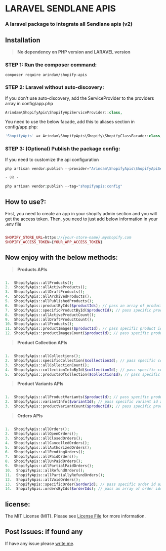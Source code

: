 # LARAVEL SENDLANE APIS

### A laravel package to integrate all Sendlane apis (v2)

## Installation

> **No dependency on PHP version and LARAVEL version**

### STEP 1: Run the composer command:

```shell
composer require arindam/shopify-apis
```

### STEP 2: Laravel without auto-discovery:

If you don't use auto-discovery, add the ServiceProvider to the providers array in config/app.php

```php
Arindam\ShopifyApis\ShopifyApiServiceProvider::class,
```

You need to use the below facade, add this to aliases section in config/app.php:

```php
'ShopifyApis' => Arindam\ShopifyApis\Shopify\ShopifyClassFacade::class,
```

### STEP 3: (Optional) Publish the package config:

If you need to customize the api configuration

```php
php artisan vendor:publish --provider="Arindam\ShopifyApis\ShopifyApiServiceProvider" --force

- OR -

php artisan vendor:publish --tag="shopifyapis:config"
```

## How to use?:

First, you need to create an app in your shopify admin section and you will get the access token.
Then, you need to just add below information in your .env file  

```php

SHOPIFY_STORE_URL=https://{your-store-name}.myshopify.com
SHOPIFY_ACCESS_TOKEN={YOUR_APP_ACCESS_TOKEN}

```

## Now enjoy with the below methods:

> **Products APIs**

```php

1.  ShopifyApis::allProducts();
2.  ShopifyApis::allActiveProducts();
3.  ShopifyApis::allDraftProducts();
4.  ShopifyApis::allArchivedProducts();
5.  ShopifyApis::allPublishedProducts();
6.  ShopifyApis::productByIds($productIds); // pass an array of product ids, ex: ['xxx', 'xxx']
7.  ShopifyApis::specificProductById($productId); // pass specific product id as param
8.  ShopifyApis::allActiveProductCount();
9.  ShopifyApis::allDraftProductCount();
10. ShopifyApis::allProducts();
11. ShopifyApis::productImages($productId); // pass specific product id as param
12. ShopifyApis::productImagesCount($productId); // pass specific product id as param

```

> **Product Collection APIs**

```php

1.  ShopifyApis::allCollections();
2.  ShopifyApis::specificCollection($collectionId); // pass specific collection id as param
3.  ShopifyApis::allCollectionCount();
4.  ShopifyApis::collectionInfoById($collectionId); // pass specific collection id as param
5.  ShopifyApis::productsOfCollection($collectionId); // pass specific collection id as param

```

> **Product Variants APIs**

```php

1.  ShopifyApis::allProductVariants($productId); // pass specific product id as param
2.  ShopifyApis::variantInfo($variantId); // pass specific variant id as param
3.  ShopifyApis::productVariantCount($productId); // pass specific product id as param

```

> **Orders APIs**

```php

1.  ShopifyApis::allOrders();
2.  ShopifyApis::allOpenOrders();
3.  ShopifyApis::allClosedOrders();
4.  ShopifyApis::allCancelledOrders();
5.  ShopifyApis::allAuthorizedOrders();
6.  ShopifyApis::allPendingOrders();
7.  ShopifyApis::allPaidOrders();
8.  ShopifyApis::allUnPaidOrders();
9.  ShopifyApis::allPartialPaidOrders();
10.  ShopifyApis::allRefundOrders();
11.  ShopifyApis::allPartiallyRefundOrders();
12.  ShopifyApis::allVoidOrders();
13.  ShopifyApis::specificOrder($orderId); // pass specific order id as param
14.  ShopifyApis::ordersByIds($orderIds); // pass an array of order ids, ex: ['xxx', 'xxx']

```

## license:
The MIT License (MIT). Please see [License File](https://github.com/dev-arindam-roy/laravel-shopify-apis/blob/master/LICENSE) for more information.

## Post Issues: if found any
If have any issue please [write me](https://github.com/dev-arindam-roy/laravel-shopify-apis/issues).

